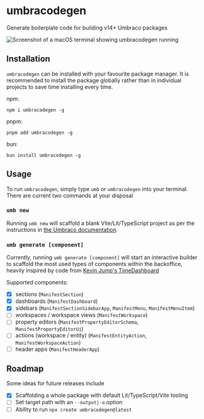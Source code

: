 # umbracodegen
Generate boilerplate code for building v14+ Umbraco packages

<img src="https://raw.githubusercontent.com/rickbutterfield/umbracodegen/main/.github/assets/screenshot1.png" alt="Screenshot of a macOS terminal showing umbracodegen running" />

## Installation
`umbracodegen` can be installed with your favourite package manager. It is recommended to install the package globally rather than in individual projects to save time installing every time.

npm:
```shell
npm i umbracodegen -g
```

pnpm:
```shell
pnpm add umbracodegen -g
```

bun:
```shell
bun install umbracodegen -g
```


## Usage
To run `umbracodegen`, simply type `umb` or `umbracodegen` into your terminal. There are current two commands at your disposal

### `umb new`
Running `umb new` will scaffold a blank Vite/Lit/TypeScript project as per the instructions in [the Umbraco documentation](https://docs.umbraco.com/umbraco-cms/v/14.latest-beta/extending-backoffice/development-flow/vite-package-setup).

### `umb generate [component]`
Currently, running `umb generate [component]` will start an interactive builder to scaffold the most used types of components within the backoffice, heavily inspired by code from [Kevin Jump's TimeDashboard](https://github.com/kevinjump/TimeDashboard/)

Supported components:
- [x] sections (`ManifestSection`)
- [x] dashboards (`ManifestDashboard`)
- [x] sidebars (`ManifestSectionSidebarApp`, `ManifestMenu`, `ManifestMenuItem`)
- [ ] workspaces / workspace views (`ManifestWorkspace`)
- [ ] property editors (`ManifestPropertyEditorSchema`, `ManifestPropertyEditorUi`)
- [ ] actions (workspace / entity) (`ManifestEntityAction`, `ManifestWorkspaceAction`)
- [ ] header apps (`ManifestHeaderApp`)

## Roadmap
Some ideas for future releases include
- [x] Scaffolding a whole package with default Lit/TypeScript/Vite tooling
- [ ] Set target path with an `--output|-o` option
- [ ] Ability to run `npx create umbracodegen@latest`
